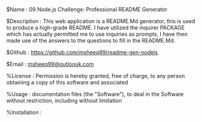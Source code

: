 $Name : 09 Node.js Challenge: Professional README Generator

$Description : This web application is a README.Md generator, this is used to produce a high-grade README. I have utilized the inquirer PACKAGE which has actually permitted me to use inquiries as prompts, I have then made use of the answers to the questions to fill in the README.Md.

$Github : https://github.com/msheeq99/readme-gen-nodejs

$Email : msheeq99@outloouk.com 

%License : Permission is hereby granted, free of charge, to any person obtaining a copy of this software and associated
 
%Usage : documentation files (the "Software"), to deal in the Software without restriction, including without limitation

%Installation : 

